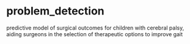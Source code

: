 # problem_detection
predictive model of surgical outcomes for children with cerebral palsy, aiding surgeons in the selection of therapeutic options to improve gait
